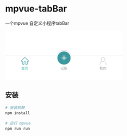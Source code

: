 # mpvue-tabBar
一个mpvue 自定义小程序tabBar

![1](screenshot/1.png)

## 安装

```bash
# 安装依赖
npm install

# 运行 mpvue
npm run run

```




